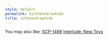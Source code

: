 ```yaml
---
style: default
permalink: Xintheendrawhide
title: intheendrawhide
---
```

You may also like:
[SCP-1498](http://scp-wiki.net/scp-1498)
[Interlude: New Toys](http://scp-wiki.net/interlude-new-toys)